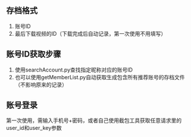 ## 存档格式
1. 账号ID
2. 最后下载视频的ID（下载完成后自动记录，第一次使用不用填写）

## 账号ID获取步骤
1. 使用searchAccount.py查找指定昵称对应的账号ID
2. 也可以使用getMemberList.py自动获取生成包含所有推荐账号的存档文件（不影响原来的记录）

## 账号登录
第一次使用，需输入手机号+密码，或者自己使用截包工具获取任意请求里的user_id和user_key参数

